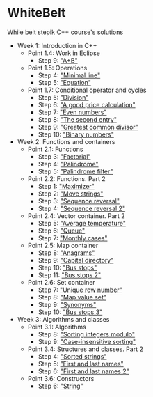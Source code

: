 # WhiteBelt
While belt stepik C++ course's solutions

- Week 1: Introduction in C++
  - Point 1.4: Work in Eclipse
    - Step 9: ["A+B"](BinarySum/main.cpp)
  - Point 1.5: Operations
    - Step 4: ["Minimal line"](MinimalLine/main.cpp)
    - Step 5: ["Equation"](Equation/main.cpp)
  - Point 1.7: Conditional operator and cycles
    - Step 5: ["Division"](Division/main.cpp)
    - Step 6: ["A good price calculation"](AGoodPriceCalculation/main.cpp)
    - Step 7: ["Even numbers"](EvenNumbers/main.cpp)
    - Step 8: ["The second entry"](TheSecondEntry/main.cpp)
    - Step 9: ["Greatest common divisor"](GreatestCommonDivisor/main.cpp)
    - Step 10: ["Binary numbers"](BinaryNumbers/main.cpp)
- Week 2: Functions and containers
  - Point 2.1: Functions
    - Step 3: ["Factorial"](Factorial/factorial.h)
    - Step 4: ["Palindrome"](Palindrome/palindrome.h)
    - Step 5: ["Palindrome filter"](PalindromeFilter/main.cpp)
  - Point 2.2: Functions. Part 2
    - Step 1: ["Maximizer"](Maximizer/main.cpp)
    - Step 2: ["Move strings"](MoveStrings/main.cpp)
    - Step 3: ["Sequence reversal"](SequenceReversal/main.cpp)
    - Step 4: ["Sequence reversal 2"](SequenceReversal2/main.cpp)
  - Point 2.4: Vector container. Part 2
    - Step 5: ["Average temperature"](AverageTemperature/main.cpp)
    - Step 6: ["Queue"](Queue/main.cpp)
    - Step 7: ["Monthly cases"](MonthlyCases/main.cpp)
  - Point 2.5: Map container
    - Step 8: ["Anagrams"](Anagrams/main.cpp)
    - Step 9: ["Capital directory"](CapitalDirectory/main.cpp)
    - Step 10: ["Bus stops"](BusStops/main.cpp)
    - Step 11: ["Bus stops 2"](BusStops2/main.cpp)
  - Point 2.6: Set container
    - Step 7: ["Unique row number"](UniqueRowNumber/main.cpp)
    - Step 8: ["Map value set"](MapValueSet/MapValueSet.h)
    - Step 9: ["Synonyms"](Synonyms/main.cpp)
    - Step 10: ["Bus stops 3"](BusStops3/main.cpp)
- Week 3: Algorithms and classes
  - Point 3.1: Algorithms
    - Step 8: ["Sorting integers modulo"](SortingIntegersModulo/main.cpp)
    - Step 9: ["Case-insensitive sorting"](CaseInsensitiveSorting/main.cpp)
  - Point 3.4: Structures and classes. Part 2
    - Step 4: ["Sorted strings"](SortedStrings/main.cpp)
    - Step 5: ["First and last names"](FirstAndLastNames/main.cpp)
    - Step 6: ["First and last names 2"](FirstAndLastNames2/main.cpp)
  - Point 3.6: Constructors
    - Step 6: ["String"](String/main.cpp)